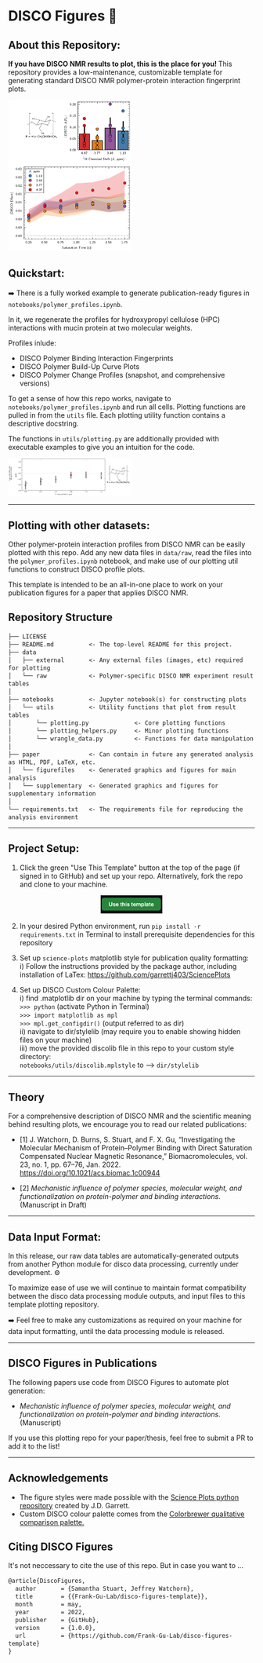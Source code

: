 # DISCO Figures 🕺

## About this Repository:
<b> If you have DISCO NMR results to plot, this is the place for you! </b> This repository provides a low-maintenance, customizable template for generating standard DISCO NMR polymer-protein interaction fingerprint plots. 

<!-- <a>![](https://media.tenor.com/images/dedb6f501250b912f125112d6a04a26e/tenor.gif)</a> -->

<p align="left">
<img src="paper/figurefiles/hpc.png" width=50% height=50%>
</p>

## Quickstart:
➡️ There is a fully worked example to generate publication-ready figures in `notebooks/polymer_profiles.ipynb`. 

In it, we regenerate the profiles for hydroxypropyl cellulose (HPC) interactions with mucin protein at two molecular weights.
 
Profiles inlude:
* DISCO Polymer Binding Interaction Fingerprints
* DISCO Polymer Build-Up Curve Plots
* DISCO Polymer Change Profiles (snapshot, and comprehensive versions)

To get a sense of how this repo works, navigate to `notebooks/polymer_profiles.ipynb` and run all cells. Plotting functions are pulled in from the `utils` file. Each plotting utility function contains a descriptive docstring. 

The functions in `utils/plotting.py` are additionally provided with executable examples to give you an intuition for the code.

<p align="left">
<img src="paper/figurefiles/hpc_change_fig.png" width=50% height=50%>
</p>

---
## Plotting with other datasets:
Other polymer-protein interaction profiles from DISCO NMR can be easily plotted with this repo. 
Add any new data files in `data/raw`, read the files into the `polymer_profiles.ipynb` notebook, and make use of our plotting util functions to construct DISCO profile plots.

This template is intended to be an all-in-one place to work on your publication figures for a paper that applies DISCO NMR. 

## Repository Structure

    ├── LICENSE
    ├── README.md          <- The top-level README for this project.
    ├── data
    │   ├── external       <- Any external files (images, etc) required for plotting
    │   └── raw            <- Polymer-specific DISCO NMR experiment result tables
    │
    ├── notebooks          <- Jupyter notebook(s) for constructing plots 
    │   └── utils          <- Utility functions that plot from result tables
    │       └── plotting.py             <- Core plotting functions
    │       └── plotting_helpers.py     <- Minor plotting functions 
    │       └── wrangle_data.py         <- Functions for data manipulation
    │
    ├── paper              <- Can contain in future any generated analysis as HTML, PDF, LaTeX, etc.
    │   └── figurefiles    <- Generated graphics and figures for main analysis
    │   └── supplementary  <- Generated graphics and figures for supplementary information
    │
    └── requirements.txt   <- The requirements file for reproducing the analysis environment

---

## Project Setup:
1) Click the green "Use This Template" button at the top of the page (if signed in to GitHub) and set up your repo. Alternatively, fork the repo and clone to your machine.
<p align="center">
<img src="data/external/template_button.png" width=25% height=25%>
</p>

2) In your desired Python environment, run `pip install -r requirements.txt` in Terminal to install prerequisite dependencies for this repository

3) Set up `science-plots` matplotlib style for publication quality formatting:\
    i) Follow the instructions provided by the package author, including installation of LaTex: https://github.com/garrettj403/SciencePlots

4) Set up DISCO Custom Colour Palette:\
    i) find .matplotlib dir on your machine by typing the terminal commands:\
    `>>> python` (activate Python in Terminal)\
    `>>> import matplotlib as mpl`\
    `>>> mpl.get_configdir()` (output referred to as dir)\
    ii) navigate to dir/stylelib (may require you to enable showing hidden files on your machine)\
    iii) move the provided discolib file in this repo to your custom style directory:\
    `notebooks/utils/discolib.mplstyle` to --> `dir/stylelib`

---

## Theory

For a comprehensive description of DISCO NMR and the scientific meaning behind resulting plots, we encourage you to read our related publications:
* [1] J. Watchorn, D. Burns, S. Stuart, and F. X. Gu, “Investigating the Molecular Mechanism of Protein–Polymer Binding with Direct Saturation Compensated Nuclear Magnetic Resonance,” Biomacromolecules, vol. 23, no. 1, pp. 67–76, Jan. 2022. https://doi.org/10.1021/acs.biomac.1c00944

* [2] <i>Mechanistic influence of polymer species, molecular weight, and functionalization on protein-polymer and binding interactions</i>. (Manuscript in Draft)

---

## Data Input Format:
In this release, our raw data tables are automatically-generated outputs from another Python module for disco data processing, currently under development. ⚙️

To maximize ease of use we will continue to maintain format compatibility between the disco data processing module outputs, and input files to this template plotting repository. 

➡️ Feel free to make any customizations as required on your machine for data input formatting, until the data processing module is released.

---

## DISCO Figures in Publications
The following papers use code from DISCO Figures to automate plot generation:

* <i>Mechanistic influence of polymer species, molecular weight, and functionalization on protein-polymer and binding interactions</i>. (Manuscript)

If you use this plotting repo for your paper/thesis, feel free to submit a PR to add it to the list!

---
## Acknowledgements
* The figure styles were made possible with the [Science Plots python repository](https://github.com/garrettj403/SciencePlots) created by J.D. Garrett.
* Custom DISCO colour palette comes from the [Colorbrewer qualitative comparison palette.](https://colorbrewer2.org/#type=qualitative&scheme=Set1&n=9)

## Citing DISCO Figures
It's not neccessary to cite the use of this repo. But in case you want to ...

    @article{DiscoFigures,
      author       = {Samantha Stuart, Jeffrey Watchorn},
      title        = {{Frank-Gu-Lab/disco-figures-template}},
      month        = may,
      year         = 2022,
      publisher    = {GitHub},
      version      = {1.0.0},
      url          = {https://github.com/Frank-Gu-Lab/disco-figures-template}
    }